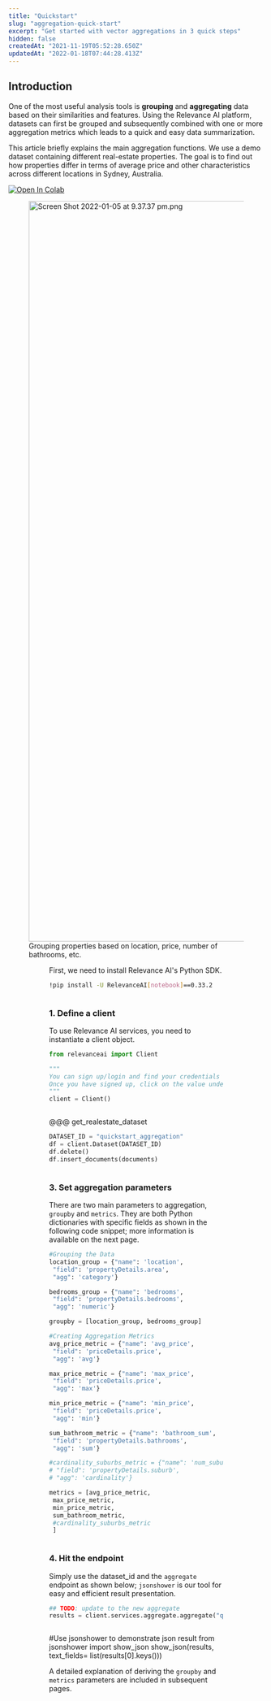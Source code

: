 ```yaml
---
title: "Quickstart"
slug: "aggregation-quick-start"
excerpt: "Get started with vector aggregations in 3 quick steps"
hidden: false
createdAt: "2021-11-19T05:52:28.650Z"
updatedAt: "2022-01-18T07:44:28.413Z"
---
```

## Introduction

One of the most useful analysis tools is **grouping** and **aggregating** data based on their similarities and features. Using the Relevance AI platform, datasets can first be grouped and subsequently combined with one or more aggregation metrics which leads to a quick and easy data summarization.

This article briefly explains the main aggregation functions. We use a demo dataset containing different real-estate properties. The goal is to find out how properties differ in terms of average price and other characteristics across different locations in Sydney, Australia.


[![Open In Colab](https://colab.research.google.com/assets/colab-badge.svg)](https://colab.research.google.com/github/RelevanceAI/RelevanceAI-readme-docs/blob/v0.33.2-general-features/docs/GENERAL_FEATURES/aggregations/_notebooks/aggregation-quick-start.ipynb)
<figure>
<img src="https://colab.research.google.com/github/RelevanceAI/RelevanceAI-readme-docs/blob/v0.33.2-general-features/docs_template/GENERAL_FEATURES/_assests/grouping-results.png" width="1458" alt="Screen Shot 2022-01-05 at 9.37.37 pm.png" />
<figcaption>Grouping properties based on location, price, number of bathrooms, etc.</figcaption>
<figure>

First, we need to install Relevance AI's Python SDK.
```bash Bash
!pip install -U RelevanceAI[notebook]==0.33.2
```
```bash
```

### 1.  Define a client
To use Relevance AI services, you need to instantiate a client object.
```python Python (SDK)
from relevanceai import Client

"""
You can sign up/login and find your credentials here: https://cloud.relevance.ai/sdk/api
Once you have signed up, click on the value under `Authorization token` and paste it here
"""
client = Client()

```
```python
```

@@@ get_realestate_dataset

```python Python (SDK)
DATASET_ID = "quickstart_aggregation"
df = client.Dataset(DATASET_ID)
df.delete()
df.insert_documents(documents)
```
```python
```

### 3. Set aggregation parameters
There are two main parameters to aggregation, `groupby` and `metrics`. They are  both Python dictionaries with specific fields as shown in the following code snippet; more information is available on the next page.
```python Python (SDK)
#Grouping the Data
location_group = {"name": 'location',
 "field": 'propertyDetails.area',
 "agg": 'category'}

bedrooms_group = {"name": 'bedrooms',
 "field": 'propertyDetails.bedrooms',
 "agg": 'numeric'}

groupby = [location_group, bedrooms_group]

#Creating Aggregation Metrics
avg_price_metric = {"name": 'avg_price',
 "field": 'priceDetails.price',
 "agg": 'avg'}

max_price_metric = {"name": 'max_price',
 "field": 'priceDetails.price',
 "agg": 'max'}

min_price_metric = {"name": 'min_price',
 "field": 'priceDetails.price',
 "agg": 'min'}

sum_bathroom_metric = {"name": 'bathroom_sum',
 "field": 'propertyDetails.bathrooms',
 "agg": 'sum'}

#cardinality_suburbs_metric = {"name": 'num_suburbs',
# "field": 'propertyDetails.suburb',
# "agg": 'cardinality'}

metrics = [avg_price_metric,
 max_price_metric,
 min_price_metric,
 sum_bathroom_metric,
 #cardinality_suburbs_metric
 ]

```
```python
```
### 4. Hit the endpoint
Simply use the dataset_id and the `aggregate` endpoint as shown below; `jsonshower` is our tool for easy and efficient result presentation.
```python Python (SDK)
## TODO: update to the new aggregate
results = client.services.aggregate.aggregate("quickstart_aggregation", metrics = metrics, groupby = groupby)
```
```python
```

#Use jsonshower to demonstrate json result
from jsonshower import show_json
show_json(results, text_fields= list(results[0].keys()))


A detailed explanation of deriving the `groupby` and `metrics` parameters are included in subsequent pages.

